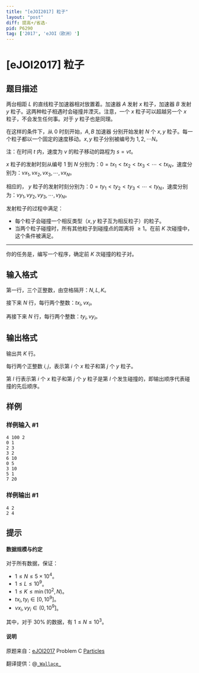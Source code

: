 ```yaml
---
title: "[eJOI2017] 粒子"
layout: "post"
diff: 提高+/省选-
pid: P6290
tag: ['2017', 'eJOI（欧洲）']
---
```

# [eJOI2017] 粒子
## 题目描述

两台相距 $L$ 的直线粒子加速器相对放置着。加速器 $A$ 发射 $x$ 粒子，加速器 $B$ 发射 $y$ 粒子。这两种粒子相遇时会碰撞并湮灭。注意，一个 $x$ 粒子可以超越另一个 $x$ 粒子，不会发生任何事。对于 $y$ 粒子也是同理。

在这样的条件下，从 $0$ 时刻开始，$A,B$ 加速器 分别开始发射 $N$ 个 $x,y$ 粒子。每一个粒子都以一个固定的速度移动。$x,y$ 粒子分别被编号为 $1,2,\cdots N$。

注：在时间 $t$ 内，速度为 $v$ 的粒子移动的路程为 $s = vt$。

$x$ 粒子的发射时刻从编号 $1$ 到 $N$ 分别为：$0 = tx_1 <  tx_2 < tx_3 < \cdots < tx_N$，速度分别为：$vx_1, vx_2, vx_3, \cdots, vx_N$。

相应的， $y$ 粒子的发射时刻分别为：$0 = ty_1 <  ty_2 < ty_3 < \cdots < ty_N$，速度分别为：$vy_1, vy_2, vy_3, \cdots, vy_N$。

发射粒子的过程中满足：

- 每个粒子会碰撞一个相反类型（$x,y$ 粒子互为相反粒子）的粒子。
- 当两个粒子碰撞时，所有其他粒子到碰撞点的距离将 $\ge 1$。在前 $K$ 次碰撞中，这个条件被满足。

------------------------

你的任务是，编写一个程序，确定前 $K$ 次碰撞的粒子对。
## 输入格式

第一行，三个正整数，由空格隔开：$N,L,K$。

接下来 $N$ 行，每行两个整数：$tx_i,vx_i$。

再接下来 $N$ 行，每行两个整数：$ty_i,vy_i$。
## 输出格式

输出共 $K$ 行。

每行两个正整数 $i,j$，表示第 $i$ 个 $x$ 粒子和第 $j$ 个 $y$ 粒子。

第 $l$ 行表示第 $i$ 个 $x$ 粒子和第 $j$ 个 $y$ 粒子是第 $l$ 个发生碰撞的，即输出顺序代表碰撞的先后顺序。
## 样例

### 样例输入 #1
```
4 100 2
0 1
2 3
3 2
6 10
0 5
3 10
5 1
7 20
```
### 样例输出 #1
```
4 2
2 4
```
## 提示

#### 数据规模与约定

对于所有数据，保证：

- $1 \le N \le 5\times 10^4$。
- $1 \le L \le 10^9$。
- $1\le K \le \min(10^2,N)$。
- $tx_i,ty_i \in [0,10^9]$。
- $vx_i,vy_i \in (0,10^9]$。

其中，对于 $30 \%$ 的数据，有 $1 \le N \le 10^3$。

#### 说明

原题来自：[eJOI2017](www.ejoi.org) Problem C [Particles](http://ejoi.org/wp-content/themes/ejoi/assets/pdfs/tasks_day_1/EN/particles_statement-en.pdf)

翻译提供：@[```_Wallace_```](https://www.luogu.com.cn/user/61430)
